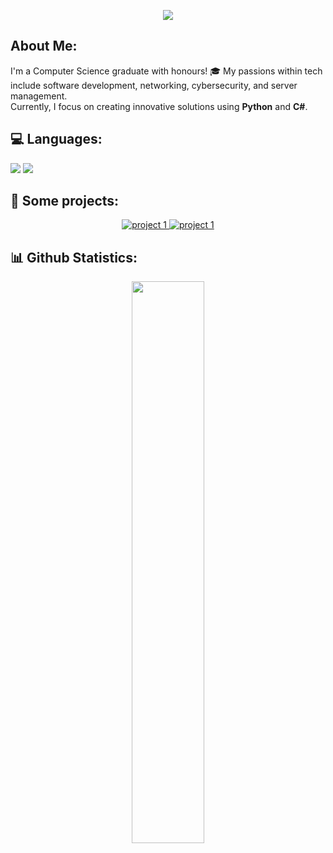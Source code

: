 <p align="center"> 
  <img src="https://readme-typing-svg.herokuapp.com/?lines=Computer+Science+Graduate&center=true&width=380&height=50&color=7FFFD4">
</p

##
## About Me:
<p align="center">
  
I'm a Computer Science graduate with honours! 🎓 My passions within tech include software development, networking, cybersecurity, and server management.  
Currently, I focus on creating innovative solutions using **Python** and **C#**.

## 💻 Languages:
![](https://img.shields.io/badge/Code-Python-informational?style=flat&logo=python&logoColor=white&color=4AB197)
![](https://img.shields.io/badge/Code-C%23-informational?style=flat&logo=csharp&logoColor=white&color=239120)


## 📂 Some projects:

<p align="center">
  <a href="https://github.com/yourusername/project1">
    <img src="https://github-readme-stats.vercel.app/api/pin/?username=iNihilistx&repo=Nihilists-Minecraft-Server-Manager&theme=dark" alt="project 1"/>
    <img src="https://github-readme-stats.vercel.app/api/pin/?username=iNihilistx&repo=RascalShell&theme=dark" alt="project 1"/>
  </a>  
</p>

## 📊 Github Statistics:

<p align="center">
<img width="48%" src="https://github-readme-streak-stats.herokuapp.com/?user=iNihilistx&theme=tokyonight" />
</p>
